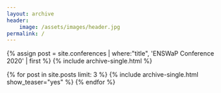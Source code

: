 ```yaml
---
layout: archive
header:
    image: /assets/images/header.jpg
permalink: /
---
```


{% assign post = site.conferences | where:"title", 'ENSWaP Conference 2020' | first %}
{% include archive-single.html %}

{% for post in site.posts limit: 3 %}
  {% include archive-single.html show_teaser="yes" %}
{% endfor %}

